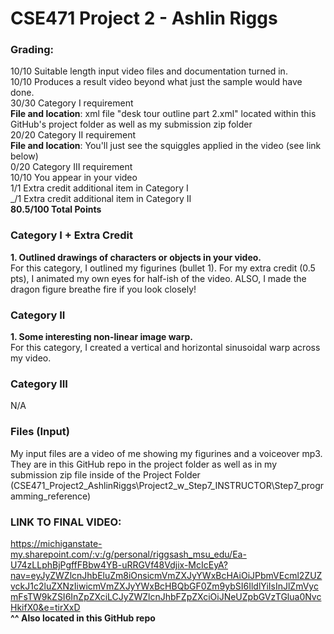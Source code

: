 # CSE471 Project 2 - Ashlin Riggs  

###  Grading:  
10/10	Suitable length input video files and documentation turned in.  
10/10	Produces a result video beyond what just the sample would have done.  
30/30	Category I requirement  
  **File and location**:  xml file "desk tour outline part 2.xml" located within this GitHub's project folder as well as my submission zip folder  
20/20	Category II requirement  
  **File and location**:  You'll just see the squiggles applied in the video (see link below)  
0/20	Category III requirement  
10/10	You appear in your video  
1/1 Extra credit additional item in Category I  
_/1 Extra credit additional item in Category II  
**80.5/100 Total Points** 

### Category I + Extra Credit  
**1. Outlined drawings of characters or objects in your video.**  
For this category, I outlined my figurines (bullet 1). For my extra credit (0.5 pts), I animated my own eyes for half-ish of the video. ALSO, I made the dragon figure breathe fire if you look closely!  

### Category II  
**1. Some interesting non-linear image warp.**  
For this category, I created a vertical and horizontal sinusoidal warp across my video.  

### Category III  
N/A  

### Files (Input)  
My input files are a video of me showing my figurines and a voiceover mp3. They are in this GitHub repo in the project folder as well as in my submission zip file inside of the Project Folder (CSE471_Project2_AshlinRiggs\Project2_w_Step7_INSTRUCTOR\Step7_programming_reference)  

### LINK TO FINAL VIDEO:  
https://michiganstate-my.sharepoint.com/:v:/g/personal/riggsash_msu_edu/Ea-U74zLLphBjPgffFBbw4YB-uRRGVf48Vdjix-McIcEyA?nav=eyJyZWZlcnJhbEluZm8iOnsicmVmZXJyYWxBcHAiOiJPbmVEcml2ZUZvckJ1c2luZXNzIiwicmVmZXJyYWxBcHBQbGF0Zm9ybSI6IldlYiIsInJlZmVycmFsTW9kZSI6InZpZXciLCJyZWZlcnJhbFZpZXciOiJNeUZpbGVzTGlua0NvcHkifX0&e=tirXxD  
**^^ Also located in this GitHub repo**
